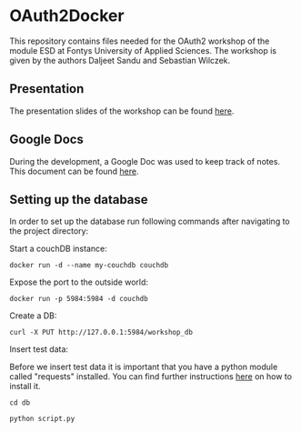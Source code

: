 # OAuth2Docker

This repository contains files needed for the OAuth2 workshop of the module ESD at Fontys University of Applied Sciences. The workshop is given by the authors Daljeet Sandu and Sebastian Wilczek.

## Presentation

The presentation slides of the workshop can be found [here](https://slides.com/sebastianwilczek/oauth2/).

## Google Docs

During the development, a Google Doc was used to keep track of notes. This document can be found [here](https://docs.google.com/document/d/1wqRp_c1P0pdBKGCJCySyA2t6uORjo3C_Df39R8IapGo/edit).

## Setting up the database

In order to set up the database run following commands after navigating to the project directory:

Start a couchDB instance:
```
docker run -d --name my-couchdb couchdb
```

Expose the port to the outside world:
```
docker run -p 5984:5984 -d couchdb
```

Create a DB:
```
curl -X PUT http://127.0.0.1:5984/workshop_db
```

Insert test data:

Before we insert test data it is important that you have a python module called "requests" installed. You can find further instructions [here](https://stackoverflow.com/questions/17309288/importerror-no-module-named-requests) on how to install it.

```
cd db
```

```
python script.py
```
